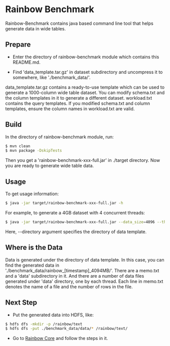 # Rainbow Benchmark

Rainbow-Benchmark contains java based command line tool that helps generate data in wide tables.

## Prepare

- Enter the directory of rainbow-benchmark module which contains this README.md.

- Find 'data_template.tar.gz' in dataset subdirectory and uncompress it to somewhere, like './benchmark_data/'.

data_template.tar.gz contains a ready-to-use template which can be used to generate a 1000-column wide table dataset.
You can modify schema.txt and the column templates in it to generate a different dataset.
workload.txt contains the query templates. If you modified schema.txt and column templates,
ensure the column names in workload.txt are valid.

## Build

In the directory of rainbow-benchmark module, run:
```bash
$ mvn clean
$ mvn package -DskipTests
```

Then you get a 'rainbow-benchmark-xxx-full.jar' in ./target directory.
Now you are ready to generate wide table data.

## Usage

To get usage information:
```bash
$ java -jar target/rainbow-benchmark-xxx-full.jar -h
```

For example, to generate a 4GB dataset with 4 concurrent threads:
```bash
$ java -jar target/rainbow-benchmark-xxx-full.jar --data_size=4096 --thread_num=4 --directory=./benchmark_data
```

Here, --directory argument specifies the directory of data template.

## Where is the Data

Data is generated under the directory of data template.
In this case, you can find the generated data in './benchmark_data/rainbow_[timestamp]_4094MB/'.
There are a memo.txt and a 'data' subdirectory in it.
And there are a number of data files generated under 'data' directory, one by each thread.
Each line in memo.txt denotes the name of a file and the number of rows in the file.

## Next Step

- Put the generated data into HDFS, like:
```bash
$ hdfs dfs -mkdir -p /rainbow/text
$ hdfs dfs -put ./benchmark_data/data/* /rainbow/text/
```

- Go to [Rainbow Core](https://github.com/dbiir/rainbow/tree/master/rainbow-core) and follow the steps in it.